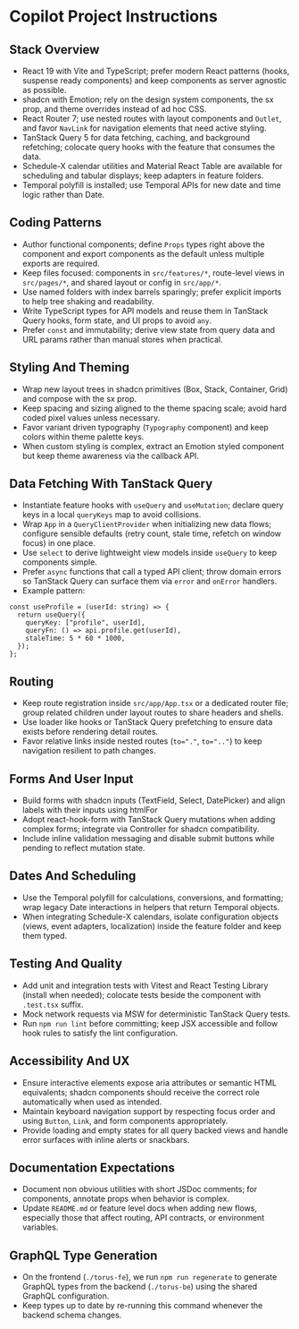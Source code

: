 # Copilot Project Instructions

## Stack Overview

- React 19 with Vite and TypeScript; prefer modern React patterns (hooks, suspense ready components) and keep components as server agnostic as possible.
- shadcn with Emotion; rely on the design system components, the sx prop, and theme overrides instead of ad hoc CSS.
- React Router 7; use nested routes with layout components and `Outlet`, and favor `NavLink` for navigation elements that need active styling.
- TanStack Query 5 for data fetching, caching, and background refetching; colocate query hooks with the feature that consumes the data.
- Schedule-X calendar utilities and Material React Table are available for scheduling and tabular displays; keep adapters in feature folders.
- Temporal polyfill is installed; use Temporal APIs for new date and time logic rather than Date.

## Coding Patterns

- Author functional components; define `Props` types right above the component and export components as the default unless multiple exports are required.
- Keep files focused: components in `src/features/*`, route-level views in `src/pages/*`, and shared layout or config in `src/app/*`.
- Use named folders with index barrels sparingly; prefer explicit imports to help tree shaking and readability.
- Write TypeScript types for API models and reuse them in TanStack Query hooks, form state, and UI props to avoid `any`.
- Prefer `const` and immutability; derive view state from query data and URL params rather than manual stores when practical.

## Styling And Theming

- Wrap new layout trees in shadcn primitives (Box, Stack, Container, Grid) and compose with the sx prop.
- Keep spacing and sizing aligned to the theme spacing scale; avoid hard coded pixel values unless necessary.
- Favor variant driven typography (`Typography` component) and keep colors within theme palette keys.
- When custom styling is complex, extract an Emotion styled component but keep theme awareness via the callback API.

## Data Fetching With TanStack Query

- Instantiate feature hooks with `useQuery` and `useMutation`; declare query keys in a local `queryKeys` map to avoid collisions.
- Wrap `App` in a `QueryClientProvider` when initializing new data flows; configure sensible defaults (retry count, stale time, refetch on window focus) in one place.
- Use `select` to derive lightweight view models inside `useQuery` to keep components simple.
- Prefer `async` functions that call a typed API client; throw domain errors so TanStack Query can surface them via `error` and `onError` handlers.
- Example pattern:

```tsx
const useProfile = (userId: string) => {
  return useQuery({
    queryKey: ["profile", userId],
    queryFn: () => api.profile.get(userId),
    staleTime: 5 * 60 * 1000,
  });
};
```

## Routing

- Keep route registration inside `src/app/App.tsx` or a dedicated router file; group related children under layout routes to share headers and shells.
- Use loader like hooks or TanStack Query prefetching to ensure data exists before rendering detail routes.
- Favor relative links inside nested routes (`to="."`, `to=".."`) to keep navigation resilient to path changes.

## Forms And User Input

- Build forms with shadcn inputs (TextField, Select, DatePicker) and align labels with their inputs using htmlFor
- Adopt react-hook-form with TanStack Query mutations when adding complex forms; integrate via Controller for shadcn compatibility.
- Include inline validation messaging and disable submit buttons while pending to reflect mutation state.

## Dates And Scheduling

- Use the Temporal polyfill for calculations, conversions, and formatting; wrap legacy Date interactions in helpers that return Temporal objects.
- When integrating Schedule-X calendars, isolate configuration objects (views, event adapters, localization) inside the feature folder and keep them typed.

## Testing And Quality

- Add unit and integration tests with Vitest and React Testing Library (install when needed); colocate tests beside the component with `.test.tsx` suffix.
- Mock network requests via MSW for deterministic TanStack Query tests.
- Run `npm run lint` before committing; keep JSX accessible and follow hook rules to satisfy the lint configuration.

## Accessibility And UX

- Ensure interactive elements expose aria attributes or semantic HTML equivalents; shadcn components should receive the correct role automatically when used as intended.
- Maintain keyboard navigation support by respecting focus order and using `Button`, `Link`, and form components appropriately.
- Provide loading and empty states for all query backed views and handle error surfaces with inline alerts or snackbars.

## Documentation Expectations

- Document non obvious utilities with short JSDoc comments; for components, annotate props when behavior is complex.
- Update `README.md` or feature level docs when adding new flows, especially those that affect routing, API contracts, or environment variables.

## GraphQL Type Generation

- On the frontend (`./torus-fe`), we run `npm run regenerate` to generate GraphQL types from the backend (`./torus-be`) using the shared GraphQL configuration.  
- Keep types up to date by re-running this command whenever the backend schema changes.
